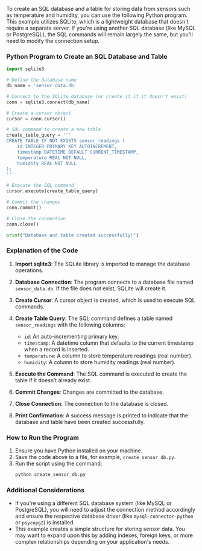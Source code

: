 To create an SQL database and a table for storing data from sensors such as temperature and humidity, you can use the following Python program. This example utilizes SQLite, which is a lightweight database that doesn't require a separate server. If you're using another SQL database (like MySQL or PostgreSQL), the SQL commands will remain largely the same, but you'll need to modify the connection setup.

### Python Program to Create an SQL Database and Table

```python
import sqlite3

# Define the database name
db_name = 'sensor_data.db'

# Connect to the SQLite database (or create it if it doesn't exist)
conn = sqlite3.connect(db_name)

# Create a cursor object
cursor = conn.cursor()

# SQL command to create a new table
create_table_query = '''
CREATE TABLE IF NOT EXISTS sensor_readings (
    id INTEGER PRIMARY KEY AUTOINCREMENT,
    timestamp DATETIME DEFAULT CURRENT_TIMESTAMP,
    temperature REAL NOT NULL,
    humidity REAL NOT NULL
);
'''

# Execute the SQL command
cursor.execute(create_table_query)

# Commit the changes
conn.commit()

# Close the connection
conn.close()

print("Database and table created successfully!")
```

### Explanation of the Code

1. **Import sqlite3**: The SQLite library is imported to manage the database operations.

2. **Database Connection**: The program connects to a database file named `sensor_data.db`. If the file does not exist, SQLite will create it.

3. **Create Cursor**: A cursor object is created, which is used to execute SQL commands.

4. **Create Table Query**: The SQL command defines a table named `sensor_readings` with the following columns:
   - `id`: An auto-incrementing primary key.
   - `timestamp`: A datetime column that defaults to the current timestamp when a record is inserted.
   - `temperature`: A column to store temperature readings (real number).
   - `humidity`: A column to store humidity readings (real number).

5. **Execute the Command**: The SQL command is executed to create the table if it doesn’t already exist.

6. **Commit Changes**: Changes are committed to the database.

7. **Close Connection**: The connection to the database is closed.

8. **Print Confirmation**: A success message is printed to indicate that the database and table have been created successfully.

### How to Run the Program

1. Ensure you have Python installed on your machine.
2. Save the code above to a file, for example, `create_sensor_db.py`.
3. Run the script using the command:
   ```bash
   python create_sensor_db.py
   ```

### Additional Considerations

- If you're using a different SQL database system (like MySQL or PostgreSQL), you will need to adjust the connection method accordingly and ensure the respective database driver (like `mysql-connector-python` or `psycopg2`) is installed.
- This example creates a simple structure for storing sensor data. You may want to expand upon this by adding indexes, foreign keys, or more complex relationships depending on your application's needs.
